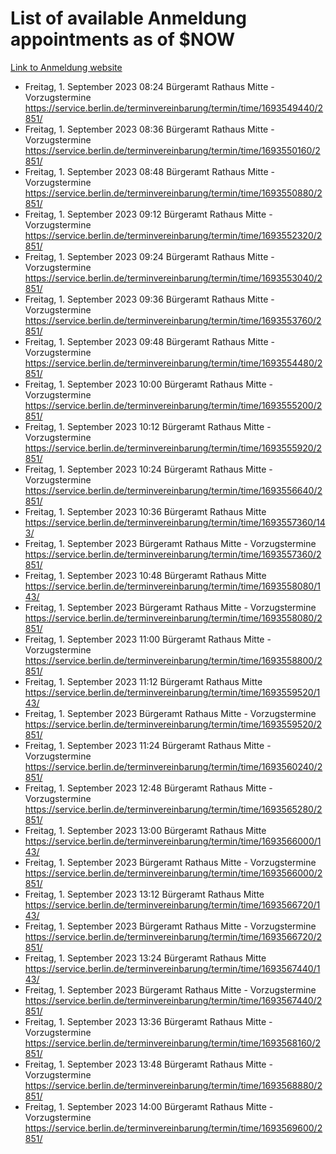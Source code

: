 # List of available Anmeldung appointments as of $NOW
[Link to Anmeldung website](https://service.berlin.de/terminvereinbarung/termin/tag.php?termin=1&anliegen[]=120686&dienstleisterlist=122210,122217,327316,122219,327312,122227,327314,122231,327346,122243,327348,122254,122252,329742,122260,329745,122262,329748,122271,327278,122273,327274,122277,327276,330436,122280,327294,122282,327290,122284,327292,122291,327270,122285,327266,122286,327264,122296,327268,150230,329760,122297,327286,122294,327284,122312,329763,122314,329775,122304,327330,122311,327334,122309,327332,317869,122281,327352,122279,329772,122283,122276,327324,122274,327326,122267,329766,122246,327318,122251,327320,122257,327322,122208,327298,122226,327300&herkunft=http%3A%2F%2Fservice.berlin.de%2Fdienstleistung%2F120686%2F)
- Freitag, 1. September 2023 08:24 Bürgeramt Rathaus Mitte - Vorzugstermine https://service.berlin.de/terminvereinbarung/termin/time/1693549440/2851/
- Freitag, 1. September 2023 08:36 Bürgeramt Rathaus Mitte - Vorzugstermine https://service.berlin.de/terminvereinbarung/termin/time/1693550160/2851/
- Freitag, 1. September 2023 08:48 Bürgeramt Rathaus Mitte - Vorzugstermine https://service.berlin.de/terminvereinbarung/termin/time/1693550880/2851/
- Freitag, 1. September 2023 09:12 Bürgeramt Rathaus Mitte - Vorzugstermine https://service.berlin.de/terminvereinbarung/termin/time/1693552320/2851/
- Freitag, 1. September 2023 09:24 Bürgeramt Rathaus Mitte - Vorzugstermine https://service.berlin.de/terminvereinbarung/termin/time/1693553040/2851/
- Freitag, 1. September 2023 09:36 Bürgeramt Rathaus Mitte - Vorzugstermine https://service.berlin.de/terminvereinbarung/termin/time/1693553760/2851/
- Freitag, 1. September 2023 09:48 Bürgeramt Rathaus Mitte - Vorzugstermine https://service.berlin.de/terminvereinbarung/termin/time/1693554480/2851/
- Freitag, 1. September 2023 10:00 Bürgeramt Rathaus Mitte - Vorzugstermine https://service.berlin.de/terminvereinbarung/termin/time/1693555200/2851/
- Freitag, 1. September 2023 10:12 Bürgeramt Rathaus Mitte - Vorzugstermine https://service.berlin.de/terminvereinbarung/termin/time/1693555920/2851/
- Freitag, 1. September 2023 10:24 Bürgeramt Rathaus Mitte - Vorzugstermine https://service.berlin.de/terminvereinbarung/termin/time/1693556640/2851/
- Freitag, 1. September 2023 10:36 Bürgeramt Rathaus Mitte https://service.berlin.de/terminvereinbarung/termin/time/1693557360/143/
- Freitag, 1. September 2023  Bürgeramt Rathaus Mitte - Vorzugstermine https://service.berlin.de/terminvereinbarung/termin/time/1693557360/2851/
- Freitag, 1. September 2023 10:48 Bürgeramt Rathaus Mitte https://service.berlin.de/terminvereinbarung/termin/time/1693558080/143/
- Freitag, 1. September 2023  Bürgeramt Rathaus Mitte - Vorzugstermine https://service.berlin.de/terminvereinbarung/termin/time/1693558080/2851/
- Freitag, 1. September 2023 11:00 Bürgeramt Rathaus Mitte - Vorzugstermine https://service.berlin.de/terminvereinbarung/termin/time/1693558800/2851/
- Freitag, 1. September 2023 11:12 Bürgeramt Rathaus Mitte https://service.berlin.de/terminvereinbarung/termin/time/1693559520/143/
- Freitag, 1. September 2023  Bürgeramt Rathaus Mitte - Vorzugstermine https://service.berlin.de/terminvereinbarung/termin/time/1693559520/2851/
- Freitag, 1. September 2023 11:24 Bürgeramt Rathaus Mitte - Vorzugstermine https://service.berlin.de/terminvereinbarung/termin/time/1693560240/2851/
- Freitag, 1. September 2023 12:48 Bürgeramt Rathaus Mitte - Vorzugstermine https://service.berlin.de/terminvereinbarung/termin/time/1693565280/2851/
- Freitag, 1. September 2023 13:00 Bürgeramt Rathaus Mitte https://service.berlin.de/terminvereinbarung/termin/time/1693566000/143/
- Freitag, 1. September 2023  Bürgeramt Rathaus Mitte - Vorzugstermine https://service.berlin.de/terminvereinbarung/termin/time/1693566000/2851/
- Freitag, 1. September 2023 13:12 Bürgeramt Rathaus Mitte https://service.berlin.de/terminvereinbarung/termin/time/1693566720/143/
- Freitag, 1. September 2023  Bürgeramt Rathaus Mitte - Vorzugstermine https://service.berlin.de/terminvereinbarung/termin/time/1693566720/2851/
- Freitag, 1. September 2023 13:24 Bürgeramt Rathaus Mitte https://service.berlin.de/terminvereinbarung/termin/time/1693567440/143/
- Freitag, 1. September 2023  Bürgeramt Rathaus Mitte - Vorzugstermine https://service.berlin.de/terminvereinbarung/termin/time/1693567440/2851/
- Freitag, 1. September 2023 13:36 Bürgeramt Rathaus Mitte - Vorzugstermine https://service.berlin.de/terminvereinbarung/termin/time/1693568160/2851/
- Freitag, 1. September 2023 13:48 Bürgeramt Rathaus Mitte - Vorzugstermine https://service.berlin.de/terminvereinbarung/termin/time/1693568880/2851/
- Freitag, 1. September 2023 14:00 Bürgeramt Rathaus Mitte - Vorzugstermine https://service.berlin.de/terminvereinbarung/termin/time/1693569600/2851/
